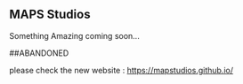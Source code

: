 ## MAPS Studios

Something Amazing coming soon...

##ABANDONED
 
 please check the new website : https://mapstudios.github.io/

<script src="http://code.jquery.com/jquery-1.4.2.min.js"></script> <script> var x = document.getElementsByClassName("site-footer-credits"); setTimeout(() => { x[0].remove(); }, 10); </script>
